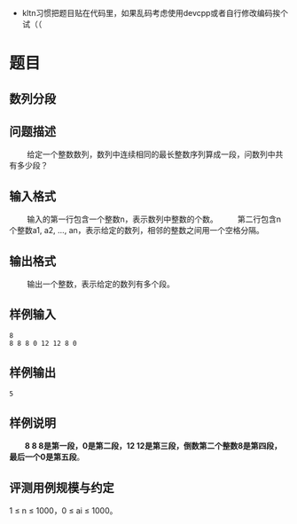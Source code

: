 - kltn习惯把题目贴在代码里，如果乱码考虑使用devcpp或者自行修改编码挨个试（（

# 题目

## 数列分段

## 问题描述
　　
给定一个整数数列，数列中连续相同的最长整数序列算成一段，问数列中共有多少段？

## 输入格式
　　
输入的第一行包含一个整数n，表示数列中整数的个数。
　　
第二行包含n个整数a1, a2, …, an，表示给定的数列，相邻的整数之间用一个空格分隔。

## 输出格式
　　
输出一个整数，表示给定的数列有多个段。

## 样例输入

```
8
8 8 8 0 12 12 8 0
```

## 样例输出

```
5
```

## 样例说明
　　**8 8 8是第一段，0是第二段，12 12是第三段，倒数第二个整数8是第四段，最后一个0是第五段**。

## 评测用例规模与约定

1 ≤ n ≤ 1000，0 ≤ ai ≤ 1000。
